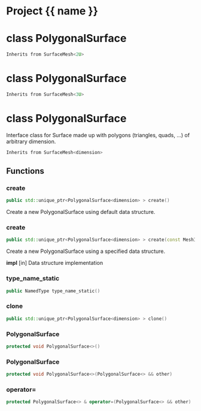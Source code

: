<script setup>
import {useRoute} from 'vitepress'
const {path} = useRoute()
const tokens = path.split('/')
const words = tokens[2].split('-');
for (let i = 0; i < words.length; i++) {
    words[i] = words[i].charAt(0).toUpperCase() + words[i].slice(1);
    words[i] = words[i].replace('geode', 'Geode')
}
const name = words.join('-');
</script>
# Project {{ name }}

# class PolygonalSurface


```cpp
Inherits from SurfaceMesh<2U>
```



# class PolygonalSurface


```cpp
Inherits from SurfaceMesh<3U>
```



# class PolygonalSurface


 Interface class for Surface made up with polygons (triangles, quads, ...) of arbitrary dimension.



```cpp
Inherits from SurfaceMesh<dimension>
```



## Functions

### create

```cpp
public std::unique_ptr<PolygonalSurface<dimension> > create()
```


 Create a new PolygonalSurface using default data structure.

### create

```cpp
public std::unique_ptr<PolygonalSurface<dimension> > create(const MeshImpl & impl)
```


 Create a new PolygonalSurface using a specified data structure.

**impl** [in] Data structure implementation

### type_name_static

```cpp
public NamedType type_name_static()
```


### clone

```cpp
public std::unique_ptr<PolygonalSurface<dimension> > clone()
```


### PolygonalSurface

```cpp
protected void PolygonalSurface<>()
```


### PolygonalSurface

```cpp
protected void PolygonalSurface<>(PolygonalSurface<> && other)
```


### operator=

```cpp
protected PolygonalSurface<> & operator=(PolygonalSurface<> && other)
```




